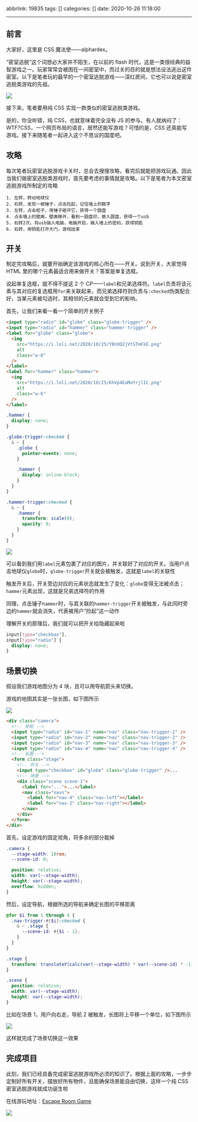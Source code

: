 abbrlink: 19835
tags: []
categories: []
date: 2020-10-26 11:18:00

---

## 前言

大家好，这里是 CSS 魔法使——alphardex。

“密室逃脱”这个词想必大家并不陌生，在以前的 flash 时代，这是一类很经典的益智游戏之一。玩家常常会被困在一间密室中，而过关的目的就是想法设法逃出这件密室。以下是笔者玩的最早的一个密室逃脱游戏——深红房间，它也可以说是密室逃脱类游戏的先祖。

![](https://i.loli.net/2020/10/26/hxYi8IbmvDRwKHa.jpg)

接下来，笔者要用纯 CSS 实现一款类似的密室逃脱类游戏。

是的，你没听错，纯 CSS，也就意味着完全没有 JS 的参与。有人就纳闷了：WTF?CSS，一个网页布局的语言，居然还能写游戏？可惜的是，CSS 还真能写游戏。接下来随笔者一起进入这个不思议的国度吧。

<!--more-->

## 攻略

每次笔者玩密室逃脱游戏卡关时，总会去搜搜攻略，看完后就能把游戏玩通。因此当我们做密室逃脱类游戏时，首先要考虑的事情就是攻略。以下是笔者为本文密室逃脱游戏所制定的攻略

```
1. 左转，转动地球仪
2. 右转，发现一根锤子，点击捡起，记住墙上的数字
3. 左转，点击柜子，用锤子砸开它，获得一个圆盘
4. 点击墙上的壁画，壁画移开，看到一圆盘印，嵌入圆盘，获得一个usb
5. 右转2次，将usb插入电脑，电脑开启，输入墙上的密码，获得钥匙
6. 右转，用钥匙打开大门，游戏结束
```

## 开关

制定完攻略后，就要开始确定该游戏的核心所在——开关。说到开关，大家觉得 HTML 里的哪个元素最适合用来做开关？答案是单复选框。

说起单复选框，就不得不提这 2 个 CP——`label`和兄弟选择符。`label`负责将该元素与其对应的复选框用`for`来关联起来，而兄弟选择符则负责与`:checked`伪类配合好，当某元素被勾选时，其相邻的元素就会受到它的影响。

首先，让我们来看一看一个简单的开关例子

```html
<input type="radio" id="globe" class="globe-trigger" />
<input type="radio" id="hammer" class="hammer-trigger" />
<label for="globe" class="globe">
  <img
    src="https://i.loli.net/2020/10/25/YBnOQ2jVtSTmFkE.png"
    alt
    class="w-8"
  />
</label>
<label for="hammer" class="hammer">
  <img
    src="https://i.loli.net/2020/10/25/KhVp4EaMoYrjlIC.png"
    alt
    class="w-6"
  />
</label>
```

```scss
.hammer {
  display: none;
}

.globe-trigger:checked {
  & ~ {
    .globe {
      pointer-events: none;
    }

    .hammer {
      display: inline-block;
    }
  }
}

.hammer-trigger:checked {
  & ~ {
    .hammer {
      transform: scale(0);
      opacity: 0;
    }
  }
}
```

![](https://i.loli.net/2020/10/26/5eB4axnul7SovtK.gif)

可以看到我们用`label`元素包裹了对应的图片，并关联好了对应的开关。当用户点击地球仪`globe`时，`globe-trigger`开关就会被触发，这就是`label`的关联性

触发开关后，开关旁边对应的元素状态就发生了变化：`globe`变得无法被点击；`hammer`元素出现，这就是兄弟选择符的作用

同理，点击锤子`hammer`时，与其关联的`hammer-trigger`开关被触发，与此同时旁边的`hammer`就会消失，代表被用户“捡起”这一动作

理解开关的原理后，我们就可以把开关给隐藏起来啦

```scss
input[type="checkbox"],
input[type="radio"] {
  display: none;
}
```

## 场景切换

假设我们游戏地图分为 4 块，且可以用导航箭头来切换。

游戏的地图其实是一张长图，如下图所示

![](https://i.loli.net/2020/10/26/lhypFBrKeZaSxHu.png)

```html
<div class="camera">
  <!-- 导航 -->
  <input type="radio" id="nav-1" name="nav" class="nav-trigger-1" />
  <input type="radio" id="nav-2" name="nav" class="nav-trigger-2" />
  <input type="radio" id="nav-3" name="nav" class="nav-trigger-3" />
  <input type="radio" id="nav-4" name="nav" class="nav-trigger-4" />
  <!-- 长图 -->
  <form class="stage">
    <!-- 开关 -->
    <input type="checkbox" id="globe" class="globe-trigger" />...
    <!-- 场景 -->
    <div class="scene scene-1">
      <label for="...">...</label>
      <nav class="navs">
        <label for="nav-4" class="nav-left"></label>
        <label for="nav-2" class="nav-right"></label>
      </nav>
    </div>
  </form>
</div>
```

首先，设定游戏的固定视角，将多余的部分裁掉

```scss
.camera {
  --stage-width: 18rem;
  --scene-id: 0;

  position: relative;
  width: var(--stage-width);
  height: var(--stage-width);
  overflow: hidden;
}
```

然后，设定导航，根据所选的导航来确定长图的平移距离

```scss
@for $i from 1 through 4 {
  .nav-trigger-#{$i}:checked {
    & ~ .stage {
      --scene-id: #{$i - 1};
    }
  }
}

.stage {
  transform: translateY(calc(var(--stage-width) * var(--scene-id) * -1));
}

.scene {
  position: relative;
  width: var(--stage-width);
  height: var(--stage-width);
}
```

比如在场景 1，用户向右走，导航 2 被触发，长图将上平移一个单位，如下图所示

![](https://i.loli.net/2020/10/26/xtp5gihWOHvKj1F.png)

这样就完成了场景切换这一效果

## 完成项目

此刻，我们已经具备完成密室逃脱游戏所必须的知识了。根据上面的攻略，一步步定制好所有开关，摆放好所有物件，且能确保场景能自由切换，这样一个纯 CSS 密室逃脱游戏就成功诞生啦

在线游玩地址：[Escape Room Game](https://codepen.io/alphardex/full/GRqWRyB)

![](https://i.loli.net/2020/10/26/FmuoR9zbxdp4s7X.gif)
